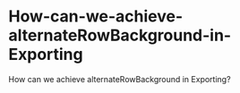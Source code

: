 # How-can-we-achieve-alternateRowBackground-in-Exporting
How can we achieve alternateRowBackground in Exporting?
